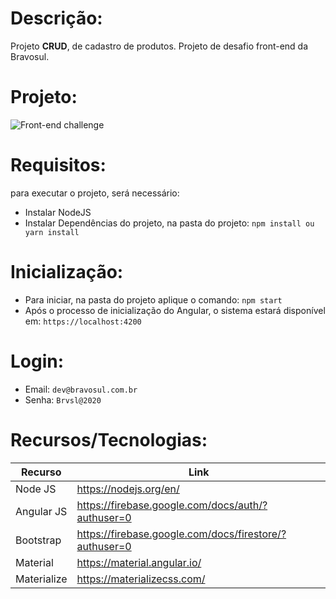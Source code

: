# Descrição: 
Projeto **CRUD**, de cadastro de produtos. Projeto de desafio front-end da Bravosul.

# Projeto: 

![Front-end challenge](https://uploaddeimagens.com.br/imagens/aF0_Gz0)

# Requisitos: 
para executar o projeto, será necessário: 
- Instalar NodeJS
- Instalar Dependências do projeto, na pasta do projeto: `npm install ou yarn install`

# Inicialização:
- Para iniciar, na pasta do projeto aplique o comando: `npm start`
- Após o processo de inicialização do Angular, o sistema estará disponível em: `https://localhost:4200`

# Login:
- Email: `dev@bravosul.com.br`
- Senha:  `Brvsl@2020`

# Recursos/Tecnologias:

| Recurso | Link |
| ------ | ------ |
| Node JS | https://nodejs.org/en/ |
| Angular JS | https://firebase.google.com/docs/auth/?authuser=0 |
| Bootstrap | https://firebase.google.com/docs/firestore/?authuser=0 |
| Material | https://material.angular.io/ |
| Materialize | https://materializecss.com/ |
